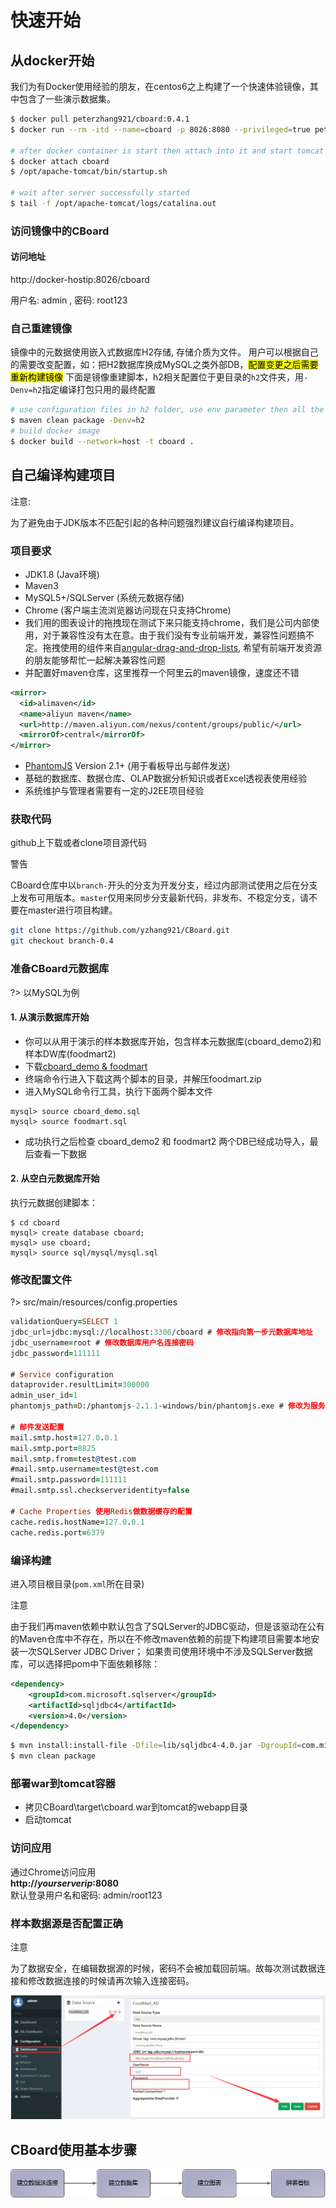 <h1> 快速开始 </h1>

## 从docker开始
我们为有Docker使用经验的朋友，在centos6之上构建了一个快速体验镜像，其中包含了一些演示数据集。
```bash
$ docker pull peterzhang921/cboard:0.4.1
$ docker run --rm -itd --name=cboard -p 8026:8080 --privileged=true peterzhang921/cboard:0.4.1

# after docker container is start then attach into it and start tomcat server
$ docker attach cboard
$ /opt/apache-tomcat/bin/startup.sh

# wait after server successfully started
$ tail -f /opt/apache-tomcat/logs/catalina.out
```

### 访问镜像中的CBoard 

<div class="bs-callout bs-callout-info">
    <h4>访问地址</h4>
    <p>http://docker-hostip:8026/cboard</p>
    <p>用户名: admin , 密码: root123</p>
</div>


### 自己重建镜像
镜像中的元数据使用嵌入式数据库H2存储, 存储介质为文件。 用户可以根据自己的需要改变配置，如：把H2数据库换成MySQL之类外部DB，<mark>配置变更之后需要重新构建镜像</mark> 
下面是镜像重建脚本，h2相关配置位于更目录的<code>h2</code>文件夹，用<code>-Denv=h2</code>指定编译打包只用的最终配置
```bash
# use configuration files in h2 folder, use env parameter then all the files in h2 folder will overwrite same files in resource folder
$ maven clean package -Denv=h2
# build docker image
$ docker build --network=host -t cboard .
```

## 自己编译构建项目

<div class="admonition warning">
  <p class="admonition-title"><i class="fa fa-exclamation-circle" aria-hidden="true"></i> 注意:</p>
  <p>为了避免由于JDK版本不匹配引起的各种问题强烈建议自行编译构建项目。</p>
</div>

### 项目要求

* JDK1.8 \(Java环境\)
* Maven3
* MySQL5+/SQLServer \(系统元数据存储\)
* Chrome \(客户端主流浏览器访问现在只支持Chrome\)
* 我们用的图表设计的拖拽现在测试下来只能支持chrome，我们是公司内部使用，对于兼容性没有太在意。由于我们没有专业前端开发，兼容性问题搞不定。拖拽使用的组件来自[angular-drag-and-drop-lists](https://github.com/marceljuenemann/angular-drag-and-drop-lists), 
希望有前端开发资源的朋友能够帮忙一起解决兼容性问题
* 并配置好maven仓库，这里推荐一个阿里云的maven镜像，速度还不错

```xml
<mirror>
  <id>alimaven</id>
  <name>aliyun maven</name>
  <url>http://maven.aliyun.com/nexus/content/groups/public/</url>
  <mirrorOf>central</mirrorOf>
</mirror>
```

* [PhantomJS](http://phantomjs.org/) Version 2.1+ \(用于看板导出与邮件发送\)
* 基础的数据库、数据仓库、OLAP数据分析知识或者Excel透视表使用经验
* 系统维护与管理者需要有一定的J2EE项目经验

### 获取代码
github上下载或者clone项目源代码
<div class="admonition danger">
  <p class="admonition-title"><i class="fa fa-exclamation-triangle" aria-hidden="true"></i> 警告</p>
  <p>CBoard仓库中以<code>branch-</code>开头的分支为开发分支，经过内部测试使用之后在分支上发布可用版本。<code>master</code>仅用来同步分支最新代码，非发布、不稳定分支，请不要在master进行项目构建。</p>
</div>

```bash
git clone https://github.com/yzhang921/CBoard.git
git checkout branch-0.4
```

### 准备CBoard元数据库

?> 以MySQL为例

#### 1. 从演示数据库开始
- 你可以从用于演示的样本数据库开始，包含样本元数据库(cboard_demo2)和样本DW库(foodmart2)
- 下载[cboard_demo & foodmart](https://pan.baidu.com/s/1skOyPh7)
- 终端命令行进入下载这两个脚本的目录，并解压foodmart.zip
- 进入MySQL命令行工具，执行下面两个脚本文件
```
mysql> source cboard_demo.sql
mysql> source foodmart.sql
```
- 成功执行之后检查 cboard_demo2 和 foodmart2 两个DB已经成功导入，最后查看一下数据

#### 2. 从空白元数据库开始
执行元数据创建脚本：
```mysql
$ cd cboard
mysql> create database cboard;
mysql> use cboard;
mysql> source sql/mysql/mysql.sql
```

### 修改配置文件

?> src/main/resources/config.properties

```pro
validationQuery=SELECT 1
jdbc_url=jdbc:mysql://localhost:3306/cboard # 修改指向第一步元数据库地址
jdbc_username=root # 修改数据库用户名连接密码
jdbc_password=111111

# Service configuration
dataprovider.resultLimit=300000
admin_user_id=1
phantomjs_path=D:/phantomjs-2.1.1-windows/bin/phantomjs.exe # 修改为服务器上的phantomjs位置，linux环境下确保有执行权限

# 邮件发送配置
mail.smtp.host=127.0.0.1
mail.smtp.port=8825
mail.smtp.from=test@test.com
#mail.smtp.username=test@test.com
#mail.smtp.password=111111
#mail.smtp.ssl.checkserveridentity=false

# Cache Properties 使用Redis做数据缓存的配置
cache.redis.hostName=127.0.0.1
cache.redis.port=6379
```

### 编译构建

进入项目根目录(<code>pom.xml</code>所在目录)

<div class="admonition warning">
  <p class="admonition-title"><i class="fa fa-info-circle" aria-hidden="true"></i> 注意</p>
  由于我们再maven依赖中默认包含了SQLServer的JDBC驱动，但是该驱动在公有的Maven仓库中不存在，所以在不修改maven依赖的前提下构建项目需要本地安装一次SQLServer JDBC Driver；
  如果贵司使用环境中不涉及SQLServer数据库，可以选择把pom中下面依赖移除：
</div>

```xml
<dependency>
    <groupId>com.microsoft.sqlserver</groupId>
    <artifactId>sqljdbc4</artifactId>
    <version>4.0</version>
</dependency>
```

```bash
$ mvn install:install-file -Dfile=lib/sqljdbc4-4.0.jar -DgroupId=com.microsoft.sqlserver -DartifactId=sqljdbc4 -Dversion=4.0 -Dpackaging=jar
$ mvn clean package
```


### 部署war到tomcat容器

* 拷贝CBoard\target\cboard.war到tomcat的webapp目录
* 启动tomcat

### 访问应用

通过Chrome访问应用  
<b>http://_yourserverip_:8080</b>  
默认登录用户名和密码: admin/root123

### 样本数据源是否配置正确
<div class="admonition warning">
  <p class="admonition-title"><i class="fa fa-info-circle" aria-hidden="true"></i> 注意</p>
  为了数据安全，在编辑数据源的时候，密码不会被加载回前端。故每次测试数据连接和修改数据连接的时候请再次输入连接密码。
</div>

![](/assets/demo_datasource.png)

## CBoard使用基本步骤

![](/assets/use-steps.png)






